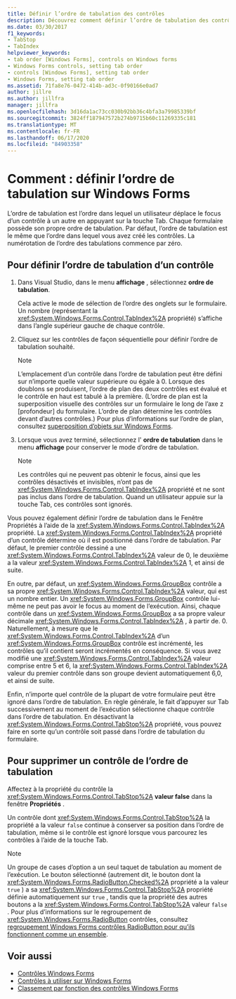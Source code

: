 ```yaml
---
title: Définir l’ordre de tabulation des contrôles
description: Découvrez comment définir l’ordre de tabulation des contrôles sur votre Windows Forms. Définissez l’ordre de tabulation dans Visual Studio ou à l’aide de la propriété TabIndex dans le Fenêtre Propriétés.
ms.date: 03/30/2017
f1_keywords:
- TabStop
- TabIndex
helpviewer_keywords:
- tab order [Windows Forms], controls on Windows forms
- Windows Forms controls, setting tab order
- controls [Windows Forms], setting tab order
- Windows Forms, setting tab order
ms.assetid: 71fa8e76-0472-414b-ad3c-0f90166e0ad7
author: jillre
ms.author: jillfra
manager: jillfra
ms.openlocfilehash: 3d16da1ac73cc030b92bb36c4bfa3a79985339bf
ms.sourcegitcommit: 3824ff187947572b274b9715b60c11269335c181
ms.translationtype: MT
ms.contentlocale: fr-FR
ms.lasthandoff: 06/17/2020
ms.locfileid: "84903358"
---
```

# <a name="how-to-set-the-tab-order-on-windows-forms"></a>Comment : définir l’ordre de tabulation sur Windows Forms

L’ordre de tabulation est l’ordre dans lequel un utilisateur déplace le focus d’un contrôle à un autre en appuyant sur la touche Tab. Chaque formulaire possède son propre ordre de tabulation. Par défaut, l’ordre de tabulation est le même que l’ordre dans lequel vous avez créé les contrôles. La numérotation de l’ordre des tabulations commence par zéro.

## <a name="to-set-the-tab-order-of-a-control"></a>Pour définir l’ordre de tabulation d’un contrôle

1. Dans Visual Studio, dans le menu **affichage** , sélectionnez **ordre de tabulation**.

   Cela active le mode de sélection de l’ordre des onglets sur le formulaire. Un nombre (représentant la <xref:System.Windows.Forms.Control.TabIndex%2A> propriété) s’affiche dans l’angle supérieur gauche de chaque contrôle.

2. Cliquez sur les contrôles de façon séquentielle pour définir l’ordre de tabulation souhaité.

   > [!NOTE]
   > L’emplacement d’un contrôle dans l’ordre de tabulation peut être défini sur n’importe quelle valeur supérieure ou égale à 0. Lorsque des doublons se produisent, l’ordre de plan des deux contrôles est évalué et le contrôle en haut est tabulé à la première. (L’ordre de plan est la superposition visuelle des contrôles sur un formulaire le long de l’axe z [profondeur] du formulaire. L’ordre de plan détermine les contrôles devant d’autres contrôles.) Pour plus d’informations sur l’ordre de plan, consultez [superposition d’objets sur Windows Forms](how-to-layer-objects-on-windows-forms.md).

3. Lorsque vous avez terminé, sélectionnez l' **ordre de tabulation** dans le menu **affichage** pour conserver le mode d’ordre de tabulation.

   > [!NOTE]
   > Les contrôles qui ne peuvent pas obtenir le focus, ainsi que les contrôles désactivés et invisibles, n’ont pas de <xref:System.Windows.Forms.Control.TabIndex%2A> propriété et ne sont pas inclus dans l’ordre de tabulation. Quand un utilisateur appuie sur la touche Tab, ces contrôles sont ignorés.

Vous pouvez également définir l’ordre de tabulation dans le Fenêtre Propriétés à l’aide de la <xref:System.Windows.Forms.Control.TabIndex%2A> propriété. La <xref:System.Windows.Forms.Control.TabIndex%2A> propriété d’un contrôle détermine où il est positionné dans l’ordre de tabulation. Par défaut, le premier contrôle dessiné a une <xref:System.Windows.Forms.Control.TabIndex%2A> valeur de 0, le deuxième a la valeur <xref:System.Windows.Forms.Control.TabIndex%2A> 1, et ainsi de suite.

En outre, par défaut, un <xref:System.Windows.Forms.GroupBox> contrôle a sa propre <xref:System.Windows.Forms.Control.TabIndex%2A> valeur, qui est un nombre entier. Un <xref:System.Windows.Forms.GroupBox> contrôle lui-même ne peut pas avoir le focus au moment de l’exécution. Ainsi, chaque contrôle dans un <xref:System.Windows.Forms.GroupBox> a sa propre valeur décimale <xref:System.Windows.Forms.Control.TabIndex%2A> , à partir de. 0. Naturellement, à mesure que le <xref:System.Windows.Forms.Control.TabIndex%2A> d’un <xref:System.Windows.Forms.GroupBox> contrôle est incrémenté, les contrôles qu’il contient seront incrémentés en conséquence. Si vous avez modifié une <xref:System.Windows.Forms.Control.TabIndex%2A> valeur comprise entre 5 et 6, la <xref:System.Windows.Forms.Control.TabIndex%2A> valeur du premier contrôle dans son groupe devient automatiquement 6,0, et ainsi de suite.

Enfin, n’importe quel contrôle de la plupart de votre formulaire peut être ignoré dans l’ordre de tabulation. En règle générale, le fait d’appuyer sur Tab successivement au moment de l’exécution sélectionne chaque contrôle dans l’ordre de tabulation. En désactivant la <xref:System.Windows.Forms.Control.TabStop%2A> propriété, vous pouvez faire en sorte qu’un contrôle soit passé dans l’ordre de tabulation du formulaire.

## <a name="to-remove-a-control-from-the-tab-order"></a>Pour supprimer un contrôle de l’ordre de tabulation

Affectez à la propriété du contrôle la <xref:System.Windows.Forms.Control.TabStop%2A> **valeur false** dans la fenêtre **Propriétés** .

Un contrôle dont <xref:System.Windows.Forms.Control.TabStop%2A> la propriété a la valeur `false` continue à conserver sa position dans l’ordre de tabulation, même si le contrôle est ignoré lorsque vous parcourez les contrôles à l’aide de la touche Tab.

> [!NOTE]
> Un groupe de cases d’option a un seul taquet de tabulation au moment de l’exécution. Le bouton sélectionné (autrement dit, le bouton dont la <xref:System.Windows.Forms.RadioButton.Checked%2A> propriété a la valeur `true` ) a sa <xref:System.Windows.Forms.Control.TabStop%2A> propriété définie automatiquement sur `true` , tandis que la propriété des autres boutons a la <xref:System.Windows.Forms.Control.TabStop%2A> valeur `false` . Pour plus d’informations sur le regroupement de <xref:System.Windows.Forms.RadioButton> contrôles, consultez [regroupement Windows Forms contrôles RadioButton pour qu’ils fonctionnent comme un ensemble](how-to-group-windows-forms-radiobutton-controls-to-function-as-a-set.md).

## <a name="see-also"></a>Voir aussi

- [Contrôles Windows Forms](index.md)
- [Contrôles à utiliser sur Windows Forms](controls-to-use-on-windows-forms.md)
- [Classement par fonction des contrôles Windows Forms](windows-forms-controls-by-function.md)
